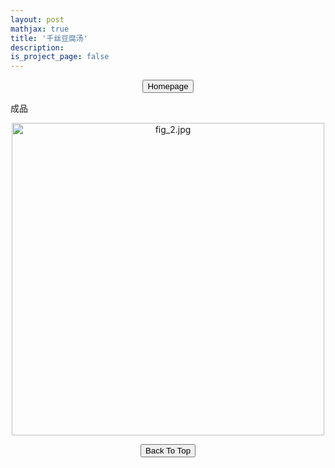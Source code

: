 ```yaml
---
layout: post
mathjax: true
title: '千丝豆腐汤'
description: 
is_project_page: false
---
```



<p style="text-align:center;">
<button type="button" onclick="window.location.href='index.html';">Homepage</button>
</p>


成品
<p align="center">
    <img src="https://drive.google.com/uc?export=view&id=11AswIibN311iTU3R3o83v3qoVKod9P0X" alt="fig_2.jpg" width="500">
</p>

<p style="text-align:center;">
<button type="button" onclick="window.location.href='#top';">Back To Top</button>
<p>
